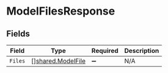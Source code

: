 # ModelFilesResponse


## Fields

| Field                                                  | Type                                                   | Required                                               | Description                                            |
| ------------------------------------------------------ | ------------------------------------------------------ | ------------------------------------------------------ | ------------------------------------------------------ |
| `Files`                                                | [][shared.ModelFile](../../models/shared/modelfile.md) | :heavy_minus_sign:                                     | N/A                                                    |
